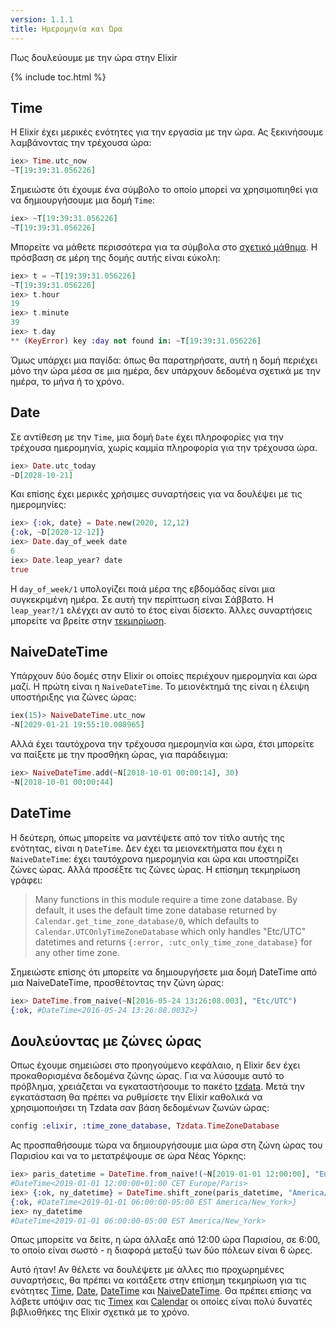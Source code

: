 ```yaml
---
version: 1.1.1
title: Ημερομηνία και Ώρα
---
```


Πως δουλεύουμε με την ώρα στην Elixir

{% include toc.html %}

## Time

Η Elixir έχει μερικές ενότητες για την εργασία με την ώρα.
Ας ξεκινήσουμε λαμβάνοντας την τρέχουσα ώρα:

```elixir
iex> Time.utc_now
~T[19:39:31.056226]
```

Σημειώστε ότι έχουμε ένα σύμβολο το οποίο μπορεί να χρησιμοπιηθεί για να δημιουργήσουμε μια δομή `Time`:

```elixir
iex> ~T[19:39:31.056226]
~T[19:39:31.056226]
```

Μπορείτε να μάθετε περισσότερα για τα σύμβολα στο [σχετικό μάθημα](../sigils).
Η πρόσβαση σε μέρη της δομής αυτής είναι εύκολη:

```elixir
iex> t = ~T[19:39:31.056226]
~T[19:39:31.056226]
iex> t.hour
19
iex> t.minute
39
iex> t.day
** (KeyError) key :day not found in: ~T[19:39:31.056226]
```

Όμως υπάρχει μια παγίδα: όπως θα παρατηρήσατε, αυτή η δομή περιέχει μόνο την ώρα μέσα σε μια ημέρα, δεν υπάρχουν δεδομένα σχετικά με την ημέρα, το μήνα ή το χρόνο.

## Date

Σε αντίθεση με την `Time`, μια δομή `Date` έχει πληροφορίες για την τρέχουσα ημερομηνία, χωρίς καμμία πληροφορία για την τρέχουσα ώρα.

```elixir
iex> Date.utc_today
~D[2028-10-21]
```

Και επίσης έχει μερικές χρήσιμες συναρτήσεις για να δουλέψει με τις ημερομηνίες:

```elixir
iex> {:ok, date} = Date.new(2020, 12,12)
{:ok, ~D[2020-12-12]}
iex> Date.day_of_week date
6
iex> Date.leap_year? date
true
```

Η `day_of_week/1` υπολογίζει ποιά μέρα της εβδομάδας είναι μια συγκεκριμένη ημέρα.
Σε αυτή την περίπτωση είναι Σάββατο.
Η `leap_year?/1` ελέγχει αν αυτό το έτος είναι δίσεκτο.
Άλλες συναρτήσεις μπορείτε να βρείτε στην [τεκμηρίωση](https://hexdocs.pm/elixir/Date.html).

## NaiveDateTime

Υπάρχουν δύο δομές στην Elixir οι οποίες περιέχουν ημερομηνία και ώρα μαζί.
Η πρώτη είναι η `NaiveDateTime`.
Το μειονέκτημά της είναι η έλειψη υποστήριξης για ζώνες ώρας:

```elixir
iex(15)> NaiveDateTime.utc_now
~N[2029-01-21 19:55:10.008965]
```

Αλλά έχει ταυτόχρονα την τρέχουσα ημερομηνία και ώρα, έτσι μπορείτε να παίξετε με την προσθήκη ώρας, για παράδειγμα:

```elixir
iex> NaiveDateTime.add(~N[2018-10-01 00:00:14], 30)
~N[2018-10-01 00:00:44]
```

## DateTime

Η δεύτερη, όπως μπορείτε να μαντέψετε από τον τίτλο αυτής της ενότητας, είναι η `DateTime`.
Δεν έχει τα μειονεκτήματα που έχει η `NaiveDateTime`: έχει ταυτόχρονα ημερομηνία και ώρα και υποστηρίζει ζώνες ώρας.
Αλλά προσέξτε τις ζώνες ώρας. Η επίσημη τεκμηρίωση γράφει:

> Many functions in this module require a time zone database. By default, it uses the default time zone database returned by `Calendar.get_time_zone_database/0`, which defaults to `Calendar.UTCOnlyTimeZoneDatabase` which only handles "Etc/UTC" datetimes and returns `{:error, :utc_only_time_zone_database}` for any other time zone.

Σημειώστε επίσης ότι μπορείτε να δημιουργήσετε μια δομή DateTime από μια NaiveDateTime, προσθέτοντας την ζώνη ώρας:

```elixir
iex> DateTime.from_naive(~N[2016-05-24 13:26:08.003], "Etc/UTC")
{:ok, #DateTime<2016-05-24 13:26:08.003Z>}
```

## Δουλεύοντας με ζώνες ώρας

Οπως έχουμε σημειώσει στο προηγούμενο κεφάλαιο, η Elixir δεν έχει προκαθορισμένα δεδομένα ζώνης ώρας.
Για να λύσουμε αυτό το πρόβλημα, χρειάζεται να εγκαταστήσουμε το πακέτο [tzdata](https://github.com/lau/tzdata).
Μετά την εγκατάσταση θα πρέπει να ρυθμίσετε την Elixir καθολικά να χρησιμοποιήσει τη Tzdata σαν βάση δεδομένων ζωνών ώρας:

```elixir
config :elixir, :time_zone_database, Tzdata.TimeZoneDatabase
```

Ας προσπαθήσουμε τώρα να δημιουργήσουμε μια ώρα στη ζώνη ώρας του Παρισίου και να το μετατρέψουμε σε ώρα Νέας Υόρκης:

```elixir
iex> paris_datetime = DateTime.from_naive!(~N[2019-01-01 12:00:00], "Europe/Paris")
#DateTime<2019-01-01 12:00:00+01:00 CET Europe/Paris>
iex> {:ok, ny_datetime} = DateTime.shift_zone(paris_datetime, "America/New_York")
{:ok, #DateTime<2019-01-01 06:00:00-05:00 EST America/New_York>}
iex> ny_datetime
#DateTime<2019-01-01 06:00:00-05:00 EST America/New_York>
```

Οπως μπορείτε να δείτε, η ώρα άλλαξε από 12:00 ώρα Παρισίου, σε 6:00, το οποίο είναι σωστό - η διαφορά μεταξύ των δύο πόλεων είναι 6 ώρες.

Αυτό ήταν! Αν θέλετε να δουλέψετε με άλλες πιο προχωρημένες συναρτήσεις, θα πρέπει να κοιτάξετε στην επίσημη τεκμηρίωση για τις ενότητες [Time](https://hexdocs.pm/elixir/Time.html), [Date](https://hexdocs.pm/elixir/Date.html), [DateTime](https://hexdocs.pm/elixir/DateTime.html) και [NaiveDateTime](https://hexdocs.pm/elixir/NaiveDateTime.html).
Θα πρέπει επίσης να λάβετε υπόψιν σας τις [Timex](https://github.com/bitwalker/timex) και [Calendar](https://github.com/lau/calendar) οι οποίες είναι πολύ δυνατές βιβλιοθήκες της Elixir σχετικά με το χρόνο.
